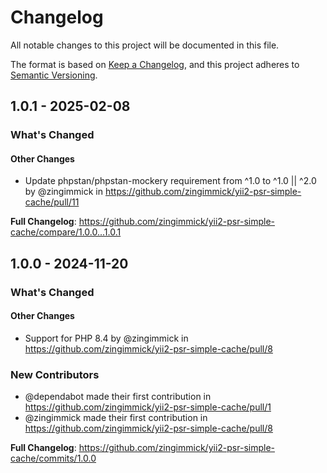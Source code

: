 # Changelog

All notable changes to this project will be documented in this file.

The format is based on [Keep a Changelog](https://keepachangelog.com/en/1.0.0/),
and this project adheres to [Semantic Versioning](https://semver.org/spec/v2.0.0.html).

## 1.0.1 - 2025-02-08

<!-- Release notes generated using configuration in .github/release.yml at 1.x -->
### What's Changed

#### Other Changes

* Update phpstan/phpstan-mockery requirement from ^1.0 to ^1.0 || ^2.0 by @zingimmick in https://github.com/zingimmick/yii2-psr-simple-cache/pull/11

**Full Changelog**: https://github.com/zingimmick/yii2-psr-simple-cache/compare/1.0.0...1.0.1

## 1.0.0 - 2024-11-20

<!-- Release notes generated using configuration in .github/release.yml at 1.x -->
### What's Changed

#### Other Changes

* Support for PHP 8.4 by @zingimmick in https://github.com/zingimmick/yii2-psr-simple-cache/pull/8

### New Contributors

* @dependabot made their first contribution in https://github.com/zingimmick/yii2-psr-simple-cache/pull/1
* @zingimmick made their first contribution in https://github.com/zingimmick/yii2-psr-simple-cache/pull/8

**Full Changelog**: https://github.com/zingimmick/yii2-psr-simple-cache/commits/1.0.0
